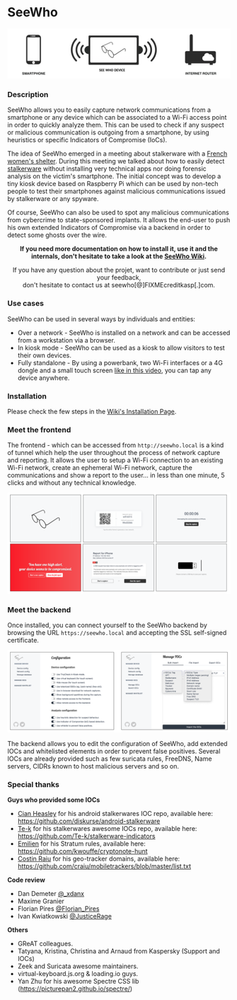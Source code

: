 # SeeWho

![Architecture](/assets/network-home.png)

### Description

SeeWho allows you to easily capture network communications from a smartphone or any device which can be associated to a Wi-Fi access point in order to quickly analyze them. This can be used to check if any suspect or malicious communication is outgoing from a smartphone, by using heuristics or specific Indicators of Compromise (IoCs).

The idea of SeeWho emerged in a meeting about stalkerware with a [French women's shelter](https://www.centre-hubertine-auclert.fr). During this meeting we talked about how to easily detect [stalkerware](https://stopstalkerware.org/) without installing very technical apps nor doing forensic analysis on the victim's smartphone. The initial concept was to develop a tiny kiosk device based on Raspberry Pi which can be used by non-tech people to test their smartphones against malicious communications issued by stalkerware or any spyware.

Of course, SeeWho can also be used to spot any malicious communications from cybercrime to state-sponsored implants. It allows the end-user to push his own extended Indicators of Compromise via a backend in order to detect some ghosts over the wire.

<p align="center"><strong>If you need more documentation on how to install it, use it and the internals, don't hesitate to take a look at the <a href="https://github.com/KasperskyLab/SeeWho/wiki">SeeWho Wiki</a>.</strong></p>

<p align="center">If you have any question about the projet, want to contribute or just send your feedback, <br />don't hesitate to contact us at seewho[@]FIXMEcreditkasp[.]com.</p>

### Use cases

SeeWho can be used in several ways by individuals and entities:

- Over a network - SeeWho is installed on a network and can be accessed from a workstation via a browser.
- In kiosk mode - SeeWho can be used as a kiosk to allow visitors to test their own devices.
- Fully standalone - By using a powerbank, two Wi-Fi interfaces or a 4G dongle and a small touch screen [like in this video](https://twitter.com/felixaime/status/1331535790392946689), you can tap any device anywhere.

### Installation

Please check the few steps in the [Wiki's Installation Page](https://github.com/KasperskyLab/SeeWho/wiki/SeeWho-installation). 

### Meet the frontend

The frontend - which can be accessed from `http://seewho.local` is a kind of tunnel which help the user throughout the process of network capture and reporting. It allows the user to setup a Wi-Fi connection to an existing Wi-Fi network, create an ephemeral Wi-Fi network, capture the communications and show a report to the user... in less than one minute, 5 clicks and without any technical knowledge. 

![Frontend](/assets/frontend.png)

### Meet the backend

Once installed, you can connect yourself to the SeeWho backend by browsing the URL `https://seewho.local` and accepting the SSL self-signed certificate. 

![Backend](/assets/backend.png)

The backend allows you to edit the configuration of SeeWho, add extended IOCs and whitelisted elements in order to prevent false positives. Several IOCs are already provided such as few suricata rules, FreeDNS, Name servers, CIDRs known to host malicious servers and so on.

### Special thanks

**Guys who provided some IOCs**
- [Cian Heasley](https://twitter.com/nscrutables) for his android stalkerwares IOC repo, available here: https://github.com/diskurse/android-stalkerware
- [Te-k](https://twitter.com/tenacioustek) for his stalkerwares awesome IOCs repo, available here: https://github.com/Te-k/stalkerware-indicators
- [Emilien](https://twitter.com/__Emilien__) for his Stratum rules, available here: https://github.com/kwouffe/cryptonote-hunt
- [Costin Raiu](https://twitter.com/craiu) for his geo-tracker domains, available here: https://github.com/craiu/mobiletrackers/blob/master/list.txt

**Code review**
- Dan Demeter [@_xdanx](https://twitter.com/_xdanx)
- Maxime Granier
- Florian Pires [@Florian_Pires](https://twitter.com/Florian_Pires)
- Ivan Kwiatkowski [@JusticeRage](https://twitter.com/JusticeRage)

**Others**
- GReAT colleagues.
- Tatyana, Kristina, Christina and Arnaud from Kaspersky (Support and IOCs)
- Zeek and Suricata awesome maintainers.
- virtual-keyboard.js.org & loading.io guys.
- Yan Zhu for his awesome Spectre CSS lib (https://picturepan2.github.io/spectre/)
